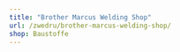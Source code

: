 ```yaml
---
title: "Brother Marcus Welding Shop"
url: /zwedru/brother-marcus-welding-shop/
shop: Baustoffe
---
```


